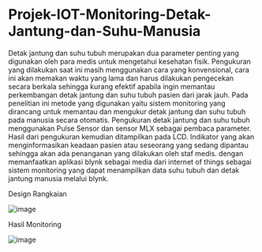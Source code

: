 # Projek-IOT-Monitoring-Detak-Jantung-dan-Suhu-Manusia

Detak jantung dan suhu tubuh merupakan dua parameter penting yang digunakan oleh para 
medis untuk mengetahui kesehatan fisik. Pengukuran yang dilakukan saat ini masih menggunakan cara yang konvensional, 
cara ini akan memakan waktu yang lama dan harus dilakukan pengecekan secara berkala sehingga 
kurang efektif apabila ingin memantau perkembangan detak jantung dan suhu tubuh pasien 
dari jarak jauh. Pada penelitian ini metode yang digunakan yaitu sistem monitoring yang 
dirancang untuk memantau dan mengukur detak jantung dan suhu tubuh pada manusia 
secara otomatis. Pengukuran detak jantung dan suhu tubuh menggunakan Pulse Sensor dan 
sensor MLX sebagai pembaca parameter. Hasil dari pengukuran kemudian ditampilkan 
pada LCD. Indikator yang akan menginformasikan keadaan pasien atau seseorang yang 
sedang dipantau sehingga akan ada penanganan yang dilakukan oleh staf medis. dengan memanfaatkan aplikasi blynk sebagai media dari internet of 
things sebagai sistem monitoring yang dapat menampilkan data suhu tubuh 
dan detak jantung manusia melalui blynk.

Design Rangkaian

![image](https://user-images.githubusercontent.com/108654517/210951800-077a3ff3-b37a-4b49-ad83-d326eac74047.png)

Hasil Monitoring

![image](https://user-images.githubusercontent.com/108654517/210952095-9f09ff67-813c-46bf-9e9a-a9b8983556b5.png)

